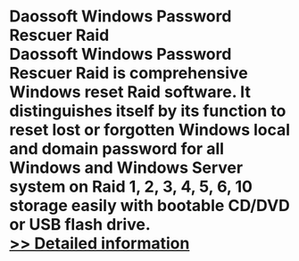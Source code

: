 # Daossoft Windows Password Rescuer Raid<br />Daossoft Windows Password Rescuer Raid is comprehensive Windows reset Raid software. It distinguishes itself by its function to reset lost or forgotten Windows local and domain password for all Windows and Windows Server system on Raid 1, 2, 3, 4, 5, 6, 10 storage easily with bootable CD/DVD or USB flash drive.<br />[>> Detailed information](https://secure.shareit.com/shareit/product.html?productid=300873383&affiliateid=200057808)